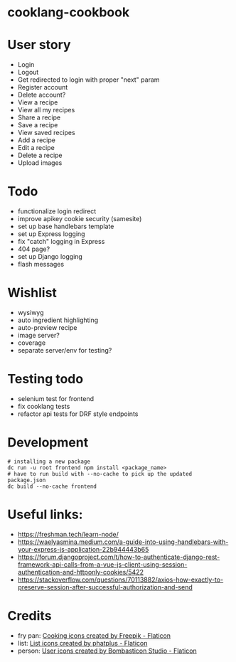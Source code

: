 # cooklang-cookbook

# User story
- Login
- Logout
- Get redirected to login with proper "next" param
- Register account
- Delete account?
- View a recipe
- View all my recipes
- Share a recipe
- Save a recipe
- View saved recipes
- Add a recipe
- Edit a recipe
- Delete a recipe
- Upload images

# Todo
- functionalize login redirect
- improve apikey cookie security (samesite)
- set up base handlebars template
- set up Express logging
- fix "catch" logging in Express
- 404 page?
- set up Django logging
- flash messages

# Wishlist
- wysiwyg
- auto ingredient highlighting
- auto-preview recipe
- image server?
- coverage
- separate server/env for testing?

# Testing todo
- selenium test for frontend
- fix cooklang tests
- refactor api tests for DRF style endpoints

# Development
```
# installing a new package
dc run -u root frontend npm install <package_name>
# have to run build with --no-cache to pick up the updated package.json
dc build --no-cache frontend
```

# Useful links:
- https://freshman.tech/learn-node/
- https://waelyasmina.medium.com/a-guide-into-using-handlebars-with-your-express-js-application-22b944443b65
- https://forum.djangoproject.com/t/how-to-authenticate-django-rest-framework-api-calls-from-a-vue-js-client-using-session-authentication-and-httponly-cookies/5422
- https://stackoverflow.com/questions/70113882/axios-how-exactly-to-preserve-session-after-successful-authorization-and-send


# Credits
- fry pan: <a href="https://www.flaticon.com/free-icons/cooking" title="cooking icons">Cooking icons created by Freepik - Flaticon</a>
- list: <a href="https://www.flaticon.com/free-icons/list" title="list icons">List icons created by phatplus - Flaticon</a>
- person: <a href="https://www.flaticon.com/free-icons/user" title="user icons">User icons created by Bombasticon Studio - Flaticon</a>
